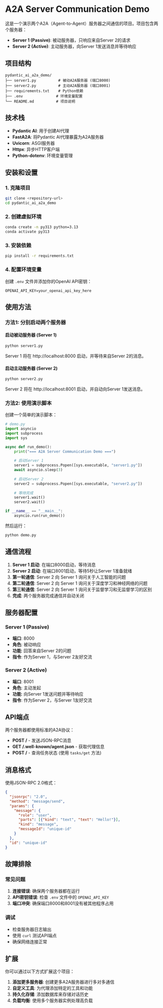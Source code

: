# A2A Server Communication Demo

这是一个演示两个A2A（Agent-to-Agent）服务器之间通信的项目。项目包含两个服务器：
- **Server 1 (Passive)**: 被动服务器，只响应来自Server 2的请求
- **Server 2 (Active)**: 主动服务器，向Server 1发送消息并等待响应

## 项目结构

```
pydantic_ai_a2a_demo/
├── server1.py          # 被动A2A服务器 (端口8000)
├── server2.py          # 主动A2A服务器 (端口8001)
├── requirements.txt    # Python依赖
├── .env               # 环境变量配置
└── README.md          # 项目说明
```

## 技术栈

- **Pydantic AI**: 用于创建AI代理
- **FastA2A**: 将Pydantic AI代理暴露为A2A服务器
- **Uvicorn**: ASGI服务器
- **Httpx**: 异步HTTP客户端
- **Python-dotenv**: 环境变量管理

## 安装和设置

### 1. 克隆项目
```bash
git clone <repository-url>
cd pydantic_ai_a2a_demo
```

### 2. 创建虚拟环境
```bash
conda create -n py313 python=3.13
conda activate py313
```

### 3. 安装依赖
```bash
pip install -r requirements.txt
```

### 4. 配置环境变量
创建 `.env` 文件并添加你的OpenAI API密钥：
```
OPENAI_API_KEY=your_openai_api_key_here
```

## 使用方法

### 方法1: 分别启动两个服务器

#### 启动被动服务器 (Server 1)
```bash
python server1.py
```
Server 1 将在 http://localhost:8000 启动，并等待来自Server 2的消息。

#### 启动主动服务器 (Server 2)
```bash
python server2.py
```
Server 2 将在 http://localhost:8001 启动，并自动向Server 1发送消息。

### 方法2: 使用演示脚本

创建一个简单的演示脚本：

```python
# demo.py
import asyncio
import subprocess
import sys

async def run_demo():
    print("=== A2A Server Communication Demo ===")
    
    # 启动Server 1
    server1 = subprocess.Popen([sys.executable, "server1.py"])
    await asyncio.sleep(3)
    
    # 启动Server 2
    server2 = subprocess.Popen([sys.executable, "server2.py"])
    
    # 等待完成
    server1.wait()
    server2.wait()

if __name__ == "__main__":
    asyncio.run(run_demo())
```

然后运行：
```bash
python demo.py
```

## 通信流程

1. **Server 1 启动**: 在端口8000启动，等待消息
2. **Server 2 启动**: 在端口8001启动，等待5秒让Server 1准备就绪
3. **第一轮通信**: Server 2 向 Server 1 询问关于人工智能的问题
4. **第二轮通信**: Server 2 向 Server 1 询问关于深度学习和神经网络的问题
5. **第三轮通信**: Server 2 向 Server 1 询问关于监督学习和无监督学习的区别
6. **完成**: 两个服务器完成通信并自动关闭

## 服务器配置

### Server 1 (Passive)
- **端口**: 8000
- **角色**: 被动响应
- **功能**: 回答来自Server 2的问题
- **指令**: 作为Server 1，与Server 2友好交流

### Server 2 (Active)
- **端口**: 8001
- **角色**: 主动发起
- **功能**: 向Server 1发送问题并等待响应
- **指令**: 作为Server 2，与Server 1友好交流

## API端点

两个服务器都使用标准的A2A协议：

- **POST /** - 发送JSON-RPC消息
- **GET /.well-known/agent.json** - 获取代理信息
- **POST /** - 查询任务状态 (使用 `tasks/get` 方法)

## 消息格式

使用JSON-RPC 2.0格式：

```json
{
  "jsonrpc": "2.0",
  "method": "message/send",
  "params": {
    "message": {
      "role": "user",
      "parts": [{"kind": "text", "text": "Hello!"}],
      "kind": "message",
      "messageId": "unique-id"
    }
  },
  "id": "unique-id"
}
```

## 故障排除

### 常见问题

1. **连接错误**: 确保两个服务器都在运行
2. **API密钥错误**: 检查 `.env` 文件中的 `OPENAI_API_KEY`
3. **端口冲突**: 确保端口8000和8001没有被其他程序占用

### 调试

- 检查服务器日志输出
- 使用 `curl` 测试API端点
- 确保网络连接正常

## 扩展

你可以通过以下方式扩展这个项目：

1. **添加更多服务器**: 创建更多A2A服务器进行多对多通信
2. **自定义工具**: 为代理添加特定的工具和功能
3. **持久化存储**: 添加数据库来存储对话历史
4. **负载均衡**: 使用多个服务器实例处理高负载
